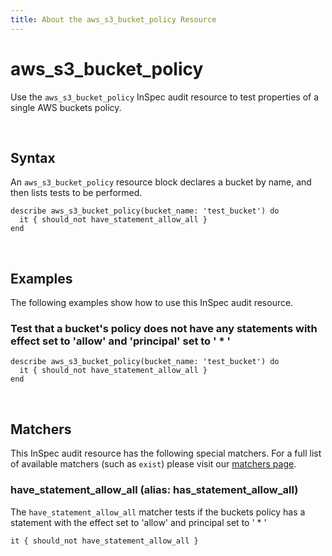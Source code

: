```yaml
---
title: About the aws_s3_bucket_policy Resource
---
```


# aws_s3_bucket_policy

Use the `aws_s3_bucket_policy` InSpec audit resource to test properties of a single AWS buckets policy.

<br>

## Syntax

An `aws_s3_bucket_policy` resource block declares a bucket by name, and then lists tests to be performed.

    describe aws_s3_bucket_policy(bucket_name: 'test_bucket') do
      it { should_not have_statement_allow_all }
    end

<br>

## Examples

The following examples show how to use this InSpec audit resource.


### Test that a bucket's policy does not have any statements with effect set to 'allow' and 'principal' set to  ' * '

    describe aws_s3_bucket_policy(bucket_name: 'test_bucket') do
      it { should_not have_statement_allow_all }
    end

<br>

## Matchers

This InSpec audit resource has the following special matchers. For a full list of available matchers (such as `exist`) please visit our [matchers page](https://www.inspec.io/docs/reference/matchers/).

### have_statement_allow_all (alias: has_statement_allow_all)

The `have_statement_allow_all` matcher tests if the buckets policy has a statement with the effect set to 'allow' and principal set to ' * '

    it { should_not have_statement_allow_all }
